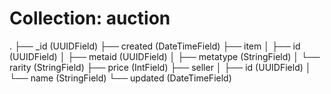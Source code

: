 # Collection: auction


.
├── _id (UUIDField)
├── created (DateTimeField)
├── item
│   ├── id (UUIDField)
│   ├── metaid (UUIDField)
│   ├── metatype (StringField)
│   └── rarity (StringField)
├── price (IntField)
├── seller
│   ├── id (UUIDField)
│   └── name (StringField)
└── updated (DateTimeField)